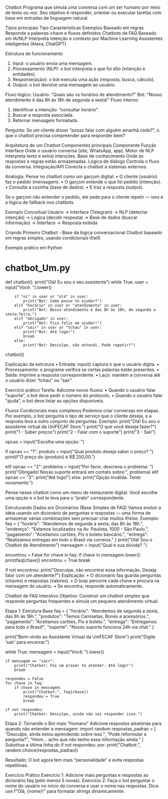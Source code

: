Chatbot
Programa que simula uma conversa com um ser humano por meio de texto ou voz.
Seu objetivo é responder, orientar ou executar tarefas com base em entradas de linguagem natural.

Tipos principais
Tipo	Características	Exemplos
Baseado em regras	Responde a palavras-chave e fluxos definidos	Chatbots de FAQ
Baseado em IA/NLP	Interpreta intenção e contexto por Machine Learning	Assistentes inteligentes (Alexa, ChatGPT)

Estrutura de funcionamento
1.	Input: o usuário envia uma mensagem.
2.	Processamento (NLP): o bot interpreta o que foi dito (intenção e entidades).
3.	Response(ação): o bot executa uma ação (resposta, busca, cálculo).
4.	Output: o bot devolve uma mensagem ao usuário.

Fluxo lógico:
Usuário: "Quais são os horários de atendimento?"
Bot: "Nosso atendimento é das 8h às 18h de segunda a sexta!"
Fluxo interno:
1.	Identificar a intenção: “consultar horário”.
2.	Buscar a resposta associada.
3.	Retornar mensagem formatada.

Pergunta: Se um cliente disser “posso falar com alguém amanhã cedo?”, o que o chatbot precisa compreender para responder bem?


Arquitetura de um Chatbot
Componentes principais
Componente	Função
Interface	Onde o usuário conversa (site, WhatsApp, app).
Motor de NLP	Interpreta texto e extrai intenções.
Base de conhecimento	Onde as respostas e regras estão armazenadas.
Lógica de diálogo	Controla o fluxo da conversa.
Integração/API	Conecta o chatbot a sistemas externos.

Analogia: Pense no chatbot como um garçom digital:
•	O cliente (usuário) faz o pedido (mensagem).
•	O garçom entende o que foi pedido (intenção).
•	Consulta a cozinha (base de dados).
•	E traz a resposta (output).

Se o garçom não entender o pedido, ele pede para o cliente repetir — isso é a lógica de fallback nos chatbots.

Exemplo Conceitual
Usuário → Interface (Telegram)
         → NLP (detectar intenção)
         → Lógica (decidir resposta)
         → Base de dados (buscar informação)
         → Interface → Resposta exibida



Criando Primeiro Chatbot  - Base da lógica conversacional
Chatbot baseado em regras simples, usando condicionais if/elif.

Exemplo prático em Python
# chatbot_Um.py
def chatbot():
    print("Olá! Eu sou o seu assistente")
    while True:
        user = input("Você: ").lower()
        
        if "oi" in user or "olá" in user:
            print("Bot: Como posso te ajudar?")
        elif "horário" in user or "atendimento" in user:
            print("Bot: Nosso atendimento é das 8h às 18h, de segunda a sexta-feira.")
        elif "obrigado" in user:
            print("Bot: Fico feliz em ajudar!")
        elif "sair" in user or "tchau" in user:
            print("Bot: Até logo!")
            break
        else:
            print("Bot: Desculpe, não entendi. Pode repetir?")
chatbot()

Explicação da estrutura
•	Entrada: input() captura o que o usuário digita.
•	Processamento: o programa verifica se certas palavras estão presentes.
•	Saída: imprime a resposta correspondente.
•	Laço: mantém a conversa até o usuário dizer “tchau” ou “sair”.

Exercício prático
Tarefa: Adicione novos fluxos:
•	Quando o usuário falar “suporte”, o bot deve pedir o número do protocolo.
•	Quando o usuário falar “ajuda”, o bot deve listar as opções disponíveis.


Fluxos Condicionais mais complexos
Podemos criar conversas em etapas.
Por exemplo, o bot pergunta o tipo de serviço que o cliente deseja, e a resposta leva a outro conjunto de perguntas. Exemplo:
print("Olá! Eu sou o assistente virtual da UniFECAF Store.")
print("O que você deseja fazer?")
print("1 - Saber preços")
print("2 - Falar com o suporte")
print("3 - Sair")

opcao = input("Escolha uma opção: ")

if opcao == "1":
    produto = input("Qual produto deseja saber o preço? ")
    print(f"O preço do {produto} é R$ 250,00.")

elif opcao == "2":
    problema = input("Por favor, descreva o problema: ")
    print("Obrigado! Nosso suporte entrará em contato sobre:", problema)
elif opcao == "3":
    print("Até logo!")
else:
    print("Opção inválida. Tente novamente.")

Pense nesse chatbot como um menu de restaurante digital. Você escolhe uma opção e o bot te leva para o “prato” correspondente.


Estruturando Dados em Dicionários (Base Simples de FAQ)
Vamos evoluir a ideia usando um dicionário de perguntas e respostas — uma forma de armazenar várias combinações sem precisar criar muitos if/else.
Exemplo:
faq = {
    "horário": "Atendemos de segunda a sexta, das 8h às 18h.",
    "endereço": "Estamos localizados na Av. Paulista, 1000 - São Paulo.",
    "pagamento": "Aceitamos cartões, Pix e boleto bancário.",
    "entrega": "Realizamos entregas em todo o Brasil via correios."
}
print("Olá! Sou o Chatbot de Atendimento")
mensagem = input("Qual é sua dúvida? ")

encontrou = False
for chave in faq:
    if chave in mensagem.lower():
        print(faq[chave])
        encontrou = True
        break

if not encontrou:
    print("Desculpe, não encontrei essa informação. Deseja falar com um atendente?")
Explicação:
•	O dicionário faq guarda perguntas (chaves) e respostas (valores).
•	O loop percorre cada chave e procura na mensagem do usuário.
•	Se encontra, responde automaticamente.


Chatbot de FAQ Interativo
Objetivo: Construir um chatbot simples que responde perguntas frequentes e simula um pequeno atendimento virtual.

Etapa 1: Estrutura Base
faq = {
    "horário": "Atendemos de segunda a sexta, das 8h às 18h.",
    "produtos": "Temos Camisetas, Bonés e acessórios.",
    "pagamento": "Aceitamos cartões, Pix e boleto.",
    "entrega": "Entregamos para todo o Brasil!",
    "suporte": "Nosso suporte funciona 24h via chat."
}

print("Bem-vindo ao Assistente Virtual da UniFECAF Store")
print("Digite 'sair' para encerrar.")

while True:
    mensagem = input("Você: ").lower()
    
    if mensagem == "sair":
        print("Chatbot: Foi um prazer te atender. Até logo!")
        break
    
    respondeu = False
    for chave in faq:
        if chave in mensagem:
            print("Chatbot:", faq[chave])
            respondeu = True
            break
    
    if not respondeu:
        print("Chatbot: Desculpe, ainda não sei responder isso.")

Etapa 2: Tornando o Bot mais “Humano”
Adicione respostas aleatórias para quando não entender a mensagem:
import random
respostas_padrao = [
    "Desculpe, ainda estou aprendendo sobre isso.",
    "Pode reformular a pergunta?",
    "Hmm... acho que não tenho essa informação ainda."
]
Substitua a última linha do if not respondeu: por:
print("Chatbot:", random.choice(respostas_padrao))

Resultado: O bot agora tem mais “personalidade” e evita respostas repetitivas.


Exercício Prático
Exercício 1:
Adicione mais perguntas e respostas ao dicionário faq (pelo menos 5 novas).
Exercício 2:
Faça o bot perguntar o nome do usuário no início da conversa e usar o nome nas respostas.
Dica: use f"Olá, {nome}!" para formatar strings dinamicamente.

